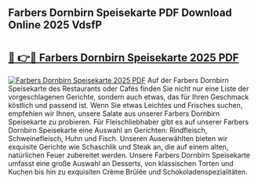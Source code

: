 ## Farbers Dornbirn Speisekarte PDF Download Online 2025 VdsfP

# <h2><a href="http://gccw6x.nevu.top/?p=Farbers+Dornbirn+Speisekarte">🔗 👉🔴 Farbers Dornbirn Speisekarte 2025 PDF</a></h2>

[![Farbers Dornbirn Speisekarte 2025 PDF](https://i.imgur.com/dBaPXMq.png)](http://gccw6x.nevu.top/?p=Farbers+Dornbirn+Speisekarte)
Auf der Farbers Dornbirn Speisekarte des Restaurants oder Cafés finden Sie nicht nur eine Liste der vorgeschlagenen Gerichte, sondern auch etwas, das für Ihren Geschmack köstlich und passend ist. Wenn Sie etwas Leichtes und Frisches suchen, empfehlen wir Ihnen, unsere Salate aus unserer Farbers Dornbirn Speisekarte zu probieren. Für Fleischliebhaber gibt es auf unserer Farbers Dornbirn Speisekarte eine Auswahl an Gerichten: Rindfleisch, Schweinefleisch, Huhn und Fisch. Unseren Auserwählten bieten wir exquisite Gerichte wie Schaschlik und Steak an, die auf einem alten, natürlichen Feuer zubereitet werden. Unsere Farbers Dornbirn Speisekarte umfasst eine große Auswahl an Desserts, von klassischen Torten und Kuchen bis hin zu exquisiten Crème Brûlée und Schokoladenspezialitäten.
